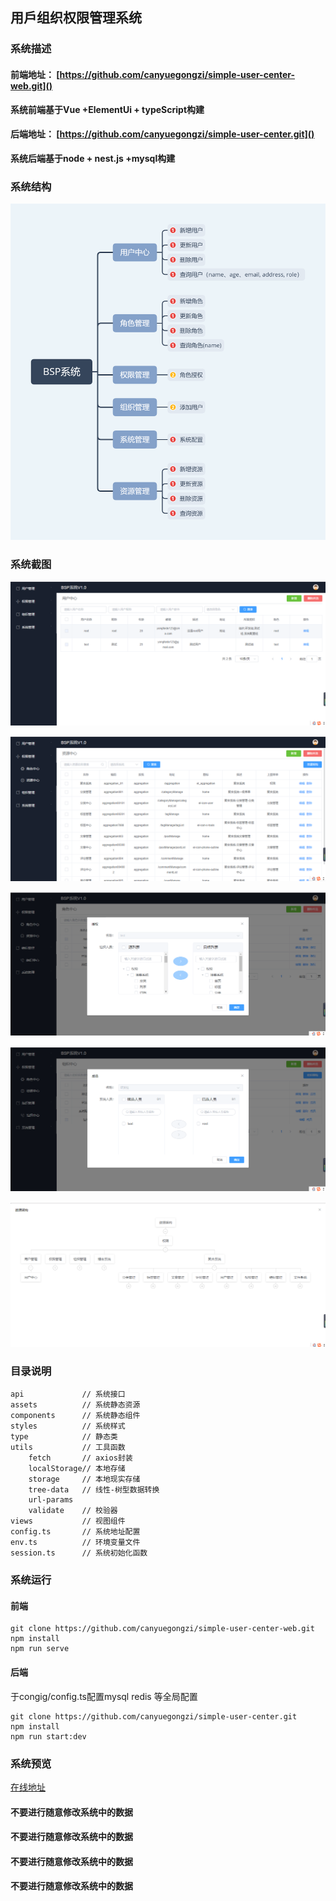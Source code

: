 ## 用戶组织权限管理系统
### 系统描述
#### 前端地址： [https://github.com/canyuegongzi/simple-user-center-web.git]()
**系统前端基于Vue +ElementUi + typeScript构建**
#### 后端地址： [https://github.com/canyuegongzi/simple-user-center.git]()
**系统后端基于node + nest.js +mysql构建**
### 系统结构
!['系统架构图'](./docs/images/BSP系统.png)
### 系统截图
!['用户管理'](./docs/images/用户管理.png)

!['权限管理'](./docs/images/Auth.png)

!['授权'](./docs/images/roleAuth.png)

!['组织'](./docs/images/org.png)

!['资源'](./docs/images/authTree.png)

### 目录说明
```
api             // 系统接口
assets          // 系统静态资源
components      // 系统静态组件
styles          // 系统样式
type            // 静态类
utils           // 工具函数
    fetch       // axios封装  
    localStorage// 本地存储 
    storage     // 本地现实存储
    tree-data   // 线性-树型数据转换
    url-params
    validate    // 校验器
views           // 视图组件
config.ts       // 系统地址配置
env.ts          // 环境变量文件
session.ts      // 系统初始化函数

```
### 系统运行
#### 前端
```
git clone https://github.com/canyuegongzi/simple-user-center-web.git
npm install
npm run serve
```
#### 后端
于congig/config.ts配置mysql redis 等全局配置
```
git clone https://github.com/canyuegongzi/simple-user-center.git
npm install
npm run start:dev
```
### 系统预览
[在线地址](http://canyuegongzi.xyz/simple-user-center-web)
#### **不要进行随意修改系统中的数据**
#### **不要进行随意修改系统中的数据**
#### **不要进行随意修改系统中的数据**
#### **不要进行随意修改系统中的数据**

